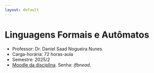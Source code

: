 ```yaml
---
layout: default
---
```


# Linguagens Formais e Autômatos

- Professor: Dr. Daniel Saad Nogueira Nunes
- Carga-horária: 72 horas-aula
- Semestre: 2025/2
- [Moodle da disciplina](https://nead.ifb.edu.br/course/view.php?id=18664). Senha: *ifbnead*.